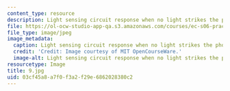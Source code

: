 ```yaml
---
content_type: resource
description: Light sensing circuit response when no light strikes the photocell.
file: https://ol-ocw-studio-app-qa.s3.amazonaws.com/courses/ec-s06-practical-electronics-fall-2004/03cf45a8a7f0f3a2f29e6862028380c2_9.jpg
file_type: image/jpeg
image_metadata:
  caption: Light sensing circuit response when no light strikes the photocell.
  credit: 'Credit: Image courtesy of MIT OpenCourseWare.'
  image-alt: Light sensing circuit response when no light strikes the photocell.
resourcetype: Image
title: 9.jpg
uid: 03cf45a8-a7f0-f3a2-f29e-6862028380c2
---
```

